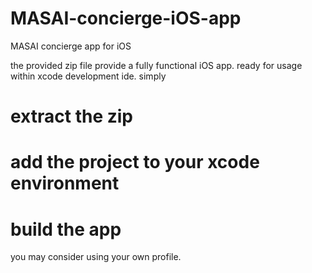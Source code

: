 # MASAI-concierge-iOS-app
MASAI concierge app for iOS

the provided zip file provide a fully functional iOS app. ready for usage within xcode development ide.
simply

# extract the zip
# add the project to your xcode environment
# build the app

you may consider using your own profile.
